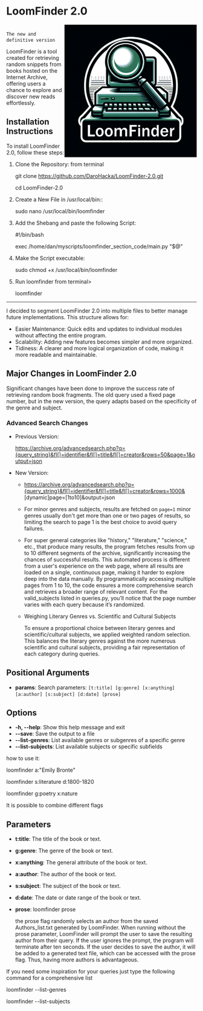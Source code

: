 # LoomFinder 2.0

<!-- HTML to resize the image -->
<img src="https://github.com/DaroHacka/LoomFinder-2.0/blob/main/loomfinder.png" alt="LoomFinder Logo" width="350" align="right"/>


                                                                                                                                                                                            
                                                                                                                                                                                            The new and definitive version 

LoomFinder is a tool created for retrieving random snippets from books hosted on the Internet Archive, offering 
users a chance to explore and discover new reads effortlessly.










## Installation Instructions

To install LoomFinder 2.0, follow these steps:

1. Clone the Repository:
   from terminal
   
   git clone https://github.com/DaroHacka/LoomFinder-2.0.git
   
   cd LoomFinder-2.0

3. Create a New File in /usr/local/bin::
   
   sudo nano /usr/local/bin/loomfinder

4. Add the Shebang and paste the following Script:

   #!/bin/bash
   
   exec /home/dan/myscripts/loomfinder_section_code/main.py "$@"

5. Make the Script executable:
   
   sudo chmod +x /usr/local/bin/loomfinder

6. Run loomfinder from terminal>
   
   loomfinder

-------------------
I decided to segment LoomFinder 2.0 into multiple files to better manage future implementations. This structure allows for:

- Easier Maintenance: Quick edits and updates to individual modules without affecting the entire program.
- Scalability: Adding new features becomes simpler and more organized.
- Tidiness: A clearer and more logical organization of code, making it more readable and maintainable.

## Major Changes in LoomFinder 2.0

Significant changes have been done to improve the success rate of retrieving random book fragments. The old query used a fixed 
page number, but in the new version, the query adapts based on the specificity of the genre and subject.

### Advanced Search Changes

- Previous Version:
  
  https://archive.org/advancedsearch.php?q={query_string}&fl[]=identifier&fl[]=title&fl[]=creator&rows=50&page=1&output=json
  

- New Version:
  - https://archive.org/advancedsearch.php?q={query_string}&fl[]=identifier&fl[]=title&fl[]=creator&rows=1000& [dynamic]page=[1to10]&output=json
  - For minor genres and subjects, results are fetched on `page=1` minor genres usually don't get more than one or two pages of results,
    so limiting the search to page 1 is the best choice to avoid query failures. 
  - For super general categories like "history," "literature," "science," etc., that produce many results, the program fetches results
    from up to 10 different segments of the archive, significantly increasing the chances of successful results. This automated process
    is different from a user's experience on the web page, where all results are loaded on a single, continuous page, making it harder
    to explore deep into the data manually. By programmatically accessing multiple pages from 1 to 10, the code ensures a more
    comprehensive search and retrieves a broader range of relevant content. For the valid_subjects listed in queries.py, you’ll notice
    that the page number varies with each query because it’s randomized.
  - Weighing Literary Genres vs. Scientific and Cultural Subjects

    To ensure a proportional choice between literary genres and scientific/cultural subjects, we applied weighted random selection.
    This balances the literary genres against the more numerous scientific and cultural subjects, providing a fair representation
    of each category during queries.

## Positional Arguments

- **params**: Search parameters: `[t:title] [g:genre] [x:anything] [a:author] [s:subject] [d:date] [prose]`

## Options

- **-h, --help**: Show this help message and exit
- **--save**: Save the output to a file
- **--list-genres**: List available genres or subgenres of a specific genre
- **--list-subjects**: List available subjects or specific subfields

how to use it:

loomfinder a:"Emily Bronte"

loomfinder s:literature d:1800-1820

loomfinder g:poetry x:nature

It is possible to combine different flags

## Parameters

- **t:title**: The title of the book or text.
- **g:genre**: The genre of the book or text.
- **x:anything**: The general attribute of the book or text.
- **a:author**: The author of the book or text.
- **s:subject**: The subject of the book or text.
- **d:date**: The date or date range of the book or text.
- **prose**: loomfinder prose
  
  the prose flag randomly selects an author from the saved Authors_list.txt generated by LoomFinder. 
  When running without the prose parameter, LoomFinder will prompt the user to save the 
  resulting author from their query. If the user ignores the prompt, the program will 
  terminate after ten seconds. If the user decides to save the author, it will be added 
  to a generated text file, which can be accessed with the prose flag. 
  Thus, having more authors is advantageous.
  

If you need some inspiration for your queries just type the following command for a comprehensive list

loomfinder --list-genres

loomfinder --list-subjects
